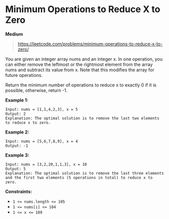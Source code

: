 # Minimum Operations to Reduce X to Zero
**Medium**

> https://leetcode.com/problems/minimum-operations-to-reduce-x-to-zero/

You are given an integer array nums and an integer x. In one operation, you can either remove the leftmost or the rightmost element from the array nums and subtract its value from x. Note that this modifies the array for future operations.
  
Return the minimum number of operations to reduce x to exactly 0 if it is possible, otherwise, return -1.
 

**Example 1:**
```
Input: nums = [1,1,4,2,3], x = 5
Output: 2
Explanation: The optimal solution is to remove the last two elements to reduce x to zero.
```
**Example 2:**

```
Input: nums = [5,6,7,8,9], x = 4
Output: -1
```
**Example 3:**

```
Input: nums = [3,2,20,1,1,3], x = 10
Output: 5
Explanation: The optimal solution is to remove the last three elements and the first two elements (5 operations in total) to reduce x to zero.
```
 

**Constraints:**

- `1 <= nums.length <= 105`
- `1 <= nums[i] <= 104`
- `1 <= x <= 109`
